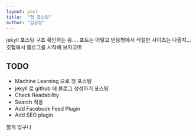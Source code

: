 ```yaml
---
layout: post
title:  "첫 포스팅"
author: "김공장"
---
```


jekyll 포스팅 구조 확인하는 중.... 포트는 어떻고 반응형에서 적절한 사이즈는 나올지... 깃헙에서 블로그를 시작해 보자고!!!

## TODO
- Machine Learning 으로 첫 포스팅
- jekyll 로 github 에 블로그 생성하기 포스팅
- Check Readability
- Search 적용
- Add Facebook Feed Plugin
- Add SEO plugin

할게 많구나
